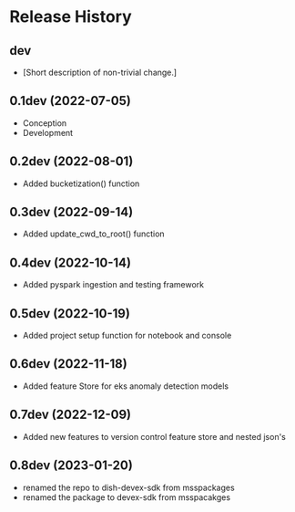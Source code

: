 Release History
===============

dev
---

- \[Short description of non-trivial change.\]

0.1dev (2022-07-05)
------------------

-   Conception
-   Development


0.2dev (2022-08-01)
------------------

-   Added bucketization() function

0.3dev (2022-09-14)
------------------

-   Added update_cwd_to_root() function

0.4dev (2022-10-14)
------------------

-   Added pyspark ingestion and testing framework

0.5dev (2022-10-19)
------------------

-   Added project setup function for notebook and console

0.6dev (2022-11-18)
------------------

-   Added feature Store for eks anomaly detection models

0.7dev (2022-12-09)
------------------

- Added new features to version control feature store and nested json's

0.8dev (2023-01-20)
------------------

- renamed the repo to dish-devex-sdk from msspackages
- renamed the package to devex-sdk from msspacakges

